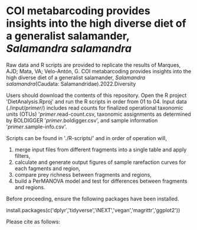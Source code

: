 # COI metabarcoding provides insights into the high diverse diet of a generalist salamander, _Salamandra salamandra_

Raw data and R scripts are provided to replicate the results of Marques, AJD; Mata, VA; Velo-Antón, G. COI metabarcoding provides insights into the high diverse diet of a generalist salamander, _Salamandra salamandra_(Caudata: Salamandridae).2022.Diversity

Users should download the contents of this repository. Open the R project 'DietAnalysis.Rproj' and run the R scripts in order from 01 to 04.
Input data (./input/_primer_/) includes read counts for finalized operational taxonomic units (OTUs) '_primer_.read-count.csv, taxonomic assignments as determined by BOLDIGGER '_primer_.boldigger.csv', and sample information '_primer_.sample-info.csv'. 

Scripts can be found in './R-scripts/' and in order of operation will, 
  01) merge input files from different fragments into a single table and apply filters, 
  02) calculate and generate output figures of sample rarefaction curves for each fagments and region,
  03) compare prey richness between fragments and regions,
  04) build a PerMANOVA model and test for differences between fragments and regions.

Before proceeding, ensure the following packages have been installed.

install.packages(c('dplyr','tidyverse','iNEXT','vegan','magrittr','ggplot2'))

Please cite as follows:



